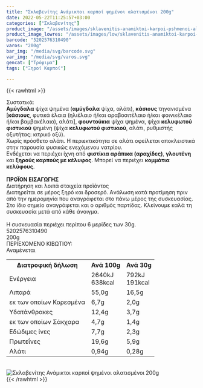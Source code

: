 ```yaml
---
title: "Σκλαβενίτης Ανάμικτοι καρποί ψημένοι αλατισμένοι 200g"
date: 2022-05-22T11:25:57+03:00
categories: ["Σκλαβενίτης"]
product_image: "/assets/images/sklavenitis-anamiktoi-karpoi-pshmenoi-alatismenoi-200g.jpg"
product_image_lowres: "/assets/images/low/sklavenitis-anamiktoi-karpoi-pshmenoi-alatismenoi-200g.jpg"
barcode: "5202576310490"
varos: "200g"
bar_img: "/media/svg/barcode.svg"
var_img: "/media/svg/varos.svg"
gencat: ["Τρόφιμα"]
tags: ["Ξηροί Καρποί"]

---
```

{{< rawhtml >}}

<div class="sload463"><div class="product"><div id="sistatika">Συστατικά:</div><div class="alltext"><b>Αμύγδαλα</b> ψίχα ψημένα (<b>αμύγδαλα</b> ψίχα, αλάτι), <b>κάσιους</b> τηγανισμένα [<b>κάσιους</b>, φυτικά έλαια (ηλιέλαιο ή/και αραβοσιτέλαιο ή/και φοινικέλαιο ή/και βαμβακέλαιο), αλάτι], <b>φουντούκια</b> ψίχα ψημένα, ψίχα <b>κελυφωτού φιστικιού</b> ψημένη (ψίχα <b>κελυφωτού φιστικιού</b>, αλάτι, ρυθμιστής οξυτήτας: κιτρικό οξύ).<br>Χωρίς πρόσθετο αλάτι. Η περιεκτικότητα σε αλάτι οφείλεται αποκλειστικά στην παρουσία φυσικώς ενεχόμενου νατρίου.<br>Ενδέχεται να περιέχει ίχνη από <b>φιστίκια αράπικα (αραχίδες)</b>, <b>γλουτένη</b> και <b>ξηρούς καρπούς με κέλυφος</b>. Μπορεί να περιέχει <b>κομμάτια κελύφους</b>.<br><br><b>ΠΡΟΪΟΝ ΕΙΣΑΓΩΓΗΣ</b></div><div id="loipa">Διατήρηση και λοιπά στοιχεία προϊόντος</div><div class="alltext">Διατηρείται σε μέρος ξηρό και δροσερό. Aνάλωση κατά προτίμηση πριν από την ημερομηνία που αναγράφεται στο πάνω μέρος της συσκευασίας. Στο ίδιο σημείο αναγράφεται και ο αριθμός παρτίδας. Κλείνουμε καλά τη συσκευασία μετά από κάθε άνοιγμα.<br><br>Η συσκευασία περιέχει περίπου 6 μερίδες των 30g.</div><div id="barcode"><div id="barimage1"></div><span id="bartext">5202576310490</span></div><div id="varos"><div id="varosimage1"></div><span id="varostext">200g</span></div><div id="kivotio">ΠΕΡΙΕΧΟΜΕΝΟ ΚΙΒΩΤΙΟΥ:<br>Αναμένεται</div><div class="tabout"><table id="diatable"><tbody><tr><th>Διατροφική δήλωση</th><th>Ανά 100g</th><th>Ανά 30g</th></tr><tr><td class="texr2">Ενέργεια</td><td class="texr">2640kJ<br>638kcal</td><td class="texr">792kJ<br>191kcal</td></tr><tr><td class="texr2">Λιπαρά</td><td class="texr">55,0g</td><td class="texr">16,5g</td></tr><tr><td class="gray">εκ των οποίων Κορεσµένα</td><td class="gray2">6,7g</td><td class="gray2">2,0g</td></tr><tr><td class="texr2">Yδατάνθρακες</td><td class="texr">12,4g</td><td class="texr">3,7g</td></tr><tr><td class="gray">εκ των οποίων Σάκχαρα</td><td class="gray2">4,7g</td><td class="gray2">1,4g</td></tr><tr><td class="texr2">Eδώδιμες ίνες</td><td class="texr">7,7g</td><td class="texr">2,3g</td></tr><tr><td class="texr2">Πρωτεΐνες</td><td class="texr">19,6g</td><td class="texr">5,9g</td></tr><tr><td class="texr2">Αλάτι</td><td class="texr">0,94g</td><td class="texr">0,28g</td></tr></tbody></table></div><br><div class="pimg"><img alt="Σκλαβενίτης Ανάμικτοι καρποί ψημένοι αλατισμένοι 200g" title="Σκλαβενίτης Ανάμικτοι καρποί ψημένοι αλατισμένοι 200g" src="/assets/images/sklavenitis-anamiktoi-karpoi-pshmenoi-alatismenoi-200g.jpg"></div></div></div>
{{< /rawhtml >}}


